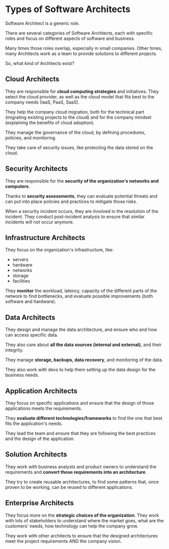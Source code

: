# Types of Software Architects

Software Architect is a generic role. 

There are several categories of Software Architects, each with specific roles and focus on different aspects of software and business.

Many times those roles overlap, especially in small companies. Other times, many Architects work as a team to provide solutions to different projects.

So, what kind of Architects exist?

## Cloud Architects

They are responsible for **cloud computing strategies** and initiatives. They select the cloud provider, as well as the cloud model that fits best to the company needs (IaaS, PaaS, SaaS).

They help the company cloud migration, both for the technical part (migrating existing projects to the cloud) and for the company mindset (explaining the benefits of cloud adoption).

They manage the governance of the cloud, by defining procedures, policies, and monitoring.

They take care of security issues, like protecting the data stored on the cloud. 

## Security Architects

They are responsible for the **security of the organization's networks and computers**.

Thanks to **security assessments**, they can evaluate potential threats and can put into place policies and practices to mitigate those risks.

When a security incident occurs, they are involved in the resolution of the incident. They conduct post-incident analysis to ensure that similar incidents will not occur anymore.

## Infrastructure Architects

They focus on the organization's infrastructure, like:

* servers
* hardware
* networks
* storage
* facilities

They **monitor** the workload, latency, capacity of the different parts of the network to find bottlenecks, and evaluate possible improvements (both software and hardware).

## Data Architects

They design and manage the data architecture, and ensure who and how can access specific data.

They also care about **all the data sources (internal and external)**, and their integrity.

They manage **storage, backups, data recovery**, and monitoring of the data.

They also work with devs to help them setting up the data design for the business needs.

## Application Architects

They focus on specific applications and ensure that the design of those applications meets the requirements.

They **evaluate different technologies/frameworks** to find the one that best fits the application's needs.

They lead the team and ensure that they are following the best practices and the design of the application.

## Solution Architects

They work with business analysts and product owners to understand the requirements and **convert those requirements into an architecture**.

They try to create reusable architectures, to find some patterns that, once proven to be working, can be reused to different applications.

## Enterprise Architects

They focus more on the **strategic choices of the organization**. They work with lots of stakeholders to understand where the market goes, what are the customers' needs, how technology can help the company grow.

They work with other architects to ensure that the designed architectures meet the project requirements AND the company vision.
